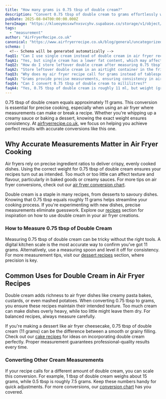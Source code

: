 ```yaml
---
title: "How many grams is 0.75 tbsp of double cream?"
description: "Convert 0.75 tbsp of double cream to grams effortlessly with our easy guide. Perfect for air fryer recipes and precise measurements!"
pubDate: 2025-08-04T00:00:00.000Z
heroImage: "https://klueoymssxwfnxsvcyhv.supabase.co/storage/v1/object/public/Shmucket/how-many-grams-is-0-75-tbsp-double-cream.webp"
tags:
  - "measurement"
author: "AirFryerRecipe.co.uk"
canonical: "https://www.airfryerrecipe.co.uk/blog/general/uncategorized/how-many-grams-is-0-75-tbsp-double-cream"
schema: |
  <!-- Schema will be generated automatically -->
faqQ1: "Can I use single cream instead of double cream in air fryer recipes?"
faqA1: "Yes, but single cream has a lower fat content, which may affect texture. Double cream is thicker and richer, so substitutions might require adjustments. For best results, stick to the recipe or check our <a href=https://www.airfryerrecipe.co.uk>airfryerrecipe.co.uk</a> for alternatives."
faqQ2: "How do I store leftover double cream after measuring 0.75 tbsp?"
faqA2: "Store leftover double cream in an airtight container in the fridge for up to 3 days. Shake well before reusing, as it may separate. For longer storage, freeze it in small portions."
faqQ3: "Why does my air fryer recipe call for grams instead of tablespoons?"
faqA3: "Grams provide precise measurements, ensuring consistency in air fryer cooking. Tablespoons can vary based on how ingredients are packed. For accuracy, always weigh ingredients like double cream."
faqQ4: "Can I convert 0.75 tbsp of double cream to millilitres?"
faqA4: "Yes, 0.75 tbsp of double cream is roughly 11 ml, but weight (grams) is more reliable for cooking. Density can vary, so scales are best. Visit our <a href=https://www.airfryerrecipe.co.uk>site</a> for more conversion tips."
---
```

<p>0.75 tbsp of double cream equals approximately 11 grams. This conversion is essential for precise cooking, especially when using an air fryer where measurements can make or break a recipe. Whether you're whipping up a creamy sauce or baking a dessert, knowing the exact weight ensures consistency. At <a href=https://www.airfryerrecipe.co.uk>airfryerrecipe.co.uk</a>, we focus on helping you achieve perfect results with accurate conversions like this one.</p>  

<h2>Why Accurate Measurements Matter in Air Fryer Cooking</h2>  
<p>Air fryers rely on precise ingredient ratios to deliver crispy, evenly cooked dishes. Using the correct weight for 0.75 tbsp of double cream ensures your recipes turn out as intended. Too much or too little can affect texture and flavour, particularly in baked goods or creamy sauces. For more tips on air fryer conversions, check out our <a href=https://www.airfryerrecipe.co.uk/air-fryer-conversion-chart>air fryer conversion chart</a>.</p>  

<p>Double cream is a staple in many recipes, from desserts to savoury dishes. Knowing that 0.75 tbsp equals roughly 11 grams helps streamline your cooking process. If you're experimenting with new dishes, precise measurements eliminate guesswork. Explore our <a href=https://www.airfryerrecipe.co.uk/recipes>recipes</a> section for inspiration on how to use double cream in your air fryer creations.</p>  

<h3>How to Measure 0.75 tbsp of Double Cream</h3>  
<p>Measuring 0.75 tbsp of double cream can be tricky without the right tools. A digital kitchen scale is the most accurate way to confirm you’ve got 11 grams. Alternatively, use a measuring spoon and level it off for consistency. For more measurement tips, visit our <a href=https://www.airfryerrecipe.co.uk/recipe-category/dessert>dessert recipes</a> section, where precision is key.</p>  

<h2>Common Uses for Double Cream in Air Fryer Recipes</h2>  
<p>Double cream adds richness to air fryer dishes like creamy pasta bakes, custards, or even mashed potatoes. When converting 0.75 tbsp to grams, you ensure these recipes maintain their intended texture. Too much cream can make dishes overly heavy, while too little might leave them dry. For balanced recipes, always measure carefully.</p>  

<p>If you're making a dessert like air fryer cheesecake, 0.75 tbsp of double cream (11 grams) can be the difference between a smooth or grainy filling. Check out our <a href=https://www.airfryerrecipe.co.uk/recipe-category/cakes>cake recipes</a> for ideas on incorporating double cream perfectly. Proper measurement guarantees professional-quality results every time.</p>  

<h3>Converting Other Cream Measurements</h3>  
<p>If your recipe calls for a different amount of double cream, you can scale this conversion. For example, 1 tbsp of double cream weighs about 15 grams, while 0.5 tbsp is roughly 7.5 grams. Keep these numbers handy for quick adjustments. For more conversions, our <a href=https://www.airfryerrecipe.co.uk/air-fryer-conversion-chart>conversion chart</a> has you covered.</p>

